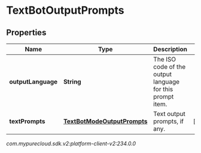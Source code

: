 # TextBotOutputPrompts


## Properties

| Name | Type | Description | Notes |
| ------------ | ------------- | ------------- | ------------- |
| **outputLanguage** | **String** | The ISO code of the output language for this prompt item. |  |
| **textPrompts** | [**TextBotModeOutputPrompts**](TextBotModeOutputPrompts) | Text output prompts, if any. |  [optional] |




_com.mypurecloud.sdk.v2:platform-client-v2:234.0.0_
